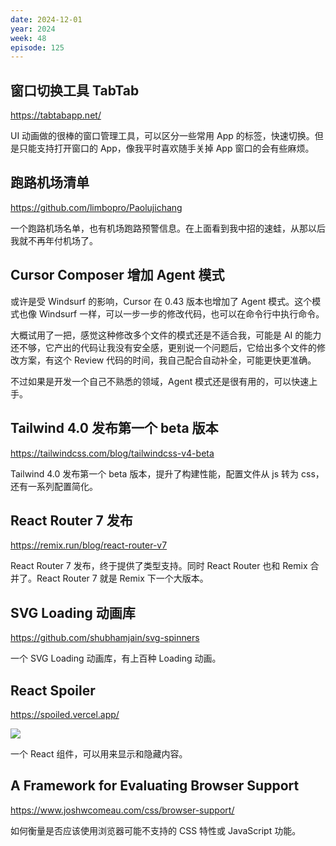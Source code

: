 ```yaml
---
date: 2024-12-01
year: 2024
week: 48
episode: 125
---
```


## 窗口切换工具 TabTab

https://tabtabapp.net/

[](https://x.com/riccqi/status/1860688573206552746)

UI 动画做的很棒的窗口管理工具，可以区分一些常用 App 的标签，快速切换。但是只能支持打开窗口的 App，像我平时喜欢随手关掉 App 窗口的会有些麻烦。

## 跑路机场清单

https://github.com/limbopro/Paolujichang

一个跑路机场名单，也有机场跑路预警信息。在上面看到我中招的速蛙，从那以后我就不再年付机场了。

## Cursor Composer 增加 Agent 模式

[](https://x.com/weswinder/status/1861160841472811441)

或许是受 Windsurf 的影响，Cursor 在 0.43 版本也增加了 Agent 模式。这个模式也像 Windsurf 一样，可以一步一步的修改代码，也可以在命令行中执行命令。

大概试用了一把，感觉这种修改多个文件的模式还是不适合我，可能是 AI 的能力还不够，它产出的代码让我没有安全感，更别说一个问题后，它给出多个文件的修改方案，有这个 Review 代码的时间，我自己配合自动补全，可能更快更准确。

不过如果是开发一个自己不熟悉的领域，Agent 模式还是很有用的，可以快速上手。

## Tailwind 4.0 发布第一个 beta 版本

https://tailwindcss.com/blog/tailwindcss-v4-beta

Tailwind 4.0 发布第一个 beta 版本，提升了构建性能，配置文件从 js 转为 css，还有一系列配置简化。

## React Router 7 发布

https://remix.run/blog/react-router-v7

React Router 7 发布，终于提供了类型支持。同时 React Router 也和 Remix 合并了。React Router 7 就是 Remix 下一个大版本。

## SVG Loading 动画库

https://github.com/shubhamjain/svg-spinners

一个 SVG Loading 动画库，有上百种 Loading 动画。

## React Spoiler

https://spoiled.vercel.app/

![](https://pocket.haydenhayden.com/blog/202412012045474.png)

一个 React 组件，可以用来显示和隐藏内容。

## A Framework for Evaluating Browser Support

https://www.joshwcomeau.com/css/browser-support/

如何衡量是否应该使用浏览器可能不支持的 CSS 特性或 JavaScript 功能。